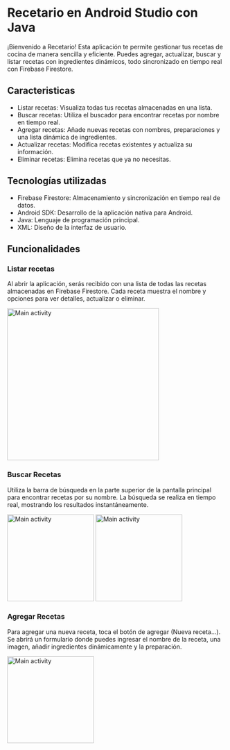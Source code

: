 # Recetario en Android Studio con Java

¡Bienvenido a Recetario! Esta aplicación te permite gestionar tus recetas de cocina de manera sencilla y eficiente. Puedes agregar, actualizar, buscar y listar recetas con ingredientes dinámicos, todo sincronizado en tiempo real con Firebase Firestore.

## Caracteristicas
- Listar recetas: Visualiza todas tus recetas almacenadas en una lista.
- Buscar recetas: Utiliza el buscador para encontrar recetas por nombre en tiempo real.
- Agregar recetas: Añade nuevas recetas con nombres, preparaciones y una lista dinámica de ingredientes.
- Actualizar recetas: Modifica recetas existentes y actualiza su información.
- Eliminar recetas: Elimina recetas que ya no necesitas.

## Tecnologías utilizadas

- Firebase Firestore: Almacenamiento y sincronización en tiempo real de datos.
- Android SDK: Desarrollo de la aplicación nativa para Android.
- Java: Lenguaje de programación principal.
- XML: Diseño de la interfaz de usuario.

## Funcionalidades

### Listar recetas
Al abrir la aplicación, serás recibido con una lista de todas las recetas almacenadas en Firebase Firestore. Cada receta muestra el nombre y opciones para ver detalles, actualizar o eliminar.

<img src="https://github.com/SkapperUwU/Recetario-en-Android-Studio/assets/89941725/d0780dc6-ec5c-4fdf-bdbb-4761dd9e598c" alt="Main activity" height="350">

### Buscar Recetas
Utiliza la barra de búsqueda en la parte superior de la pantalla principal para encontrar recetas por su nombre. La búsqueda se realiza en tiempo real, mostrando los resultados instantáneamente. 

<img src="https://github.com/SkapperUwU/Recetario-en-Android-Studio/assets/89941725/4c7f4280-8e34-4a3b-ba72-5938b997389d" alt="Main activity" height="200">
<img src="https://github.com/SkapperUwU/Recetario-en-Android-Studio/assets/89941725/746964f2-0e03-4705-8277-b723d0f68b78" alt="Main activity" height="200">

### Agregar Recetas
Para agregar una nueva receta, toca el botón de agregar (Nueva receta...). Se abrirá un formulario donde puedes ingresar el nombre de la receta, una imagen, añadir ingredientes dinámicamente y la preparación.

<img src="https://github.com/SkapperUwU/Recetario-en-Android-Studio/assets/89941725/1bc2e24b-3911-4dc4-9ab4-42bef4dc8792" alt="Main activity" height="200">

